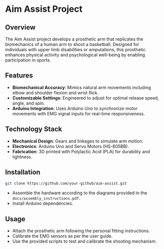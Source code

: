# Aim Assist Project

## Overview

The Aim Assist project develops a prosthetic arm that replicates the biomechanics of a human arm to shoot a basketball. Designed for individuals with upper limb disabilities or amputations, this prosthetic enhances physical activity and psychological well-being by enabling participation in sports.

## Features

-   **Biomechanical Accuracy**: Mimics natural arm movements including elbow and shoulder flexion and wrist flick.
-   **Customizable Settings**: Engineered to adjust for optimal release speed, angle, and spin.
-   **Arduino Integration**: Uses Arduino Uno to synchronize motor movements with EMG signal inputs for real-time responsiveness.

## Technology Stack

-   **Mechanical Design**: Gears and linkages to simulate arm motion.
-   **Electronics**: Arduino Uno and Servo Motors (HS-805BB).
-   **Fabrication**: 3D printed with Polylactic Acid (PLA) for durability and lightness.

## Installation

```bash
git clone https://github.com/your-github/aim-assist.git
```

-   Assemble the hardware according to the diagrams provided in the `docs/assembly_instructions.pdf`.
-   Install Arduino dependencies.

## Usage

-   Attach the prosthetic arm following the personal fitting instructions.
-   Calibrate the EMG sensors as per the user guide.
-   Use the provided scripts to test and calibrate the shooting mechanism.
